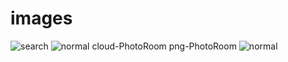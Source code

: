 # images
![search](https://github.com/Arjabi/images/assets/155407044/9d678229-2215-4de3-90d6-e6e9533b06c8)
![normal cloud-PhotoRoom png-PhotoRoom](https://github.com/Arjabi/images/assets/155407044/3ee0b67d-6775-4f95-91c6-38c325ac5142)
![normal](https://github.com/Arjabi/images/assets/155407044/db756719-83de-4c7f-8878-39a4056edb9f)
